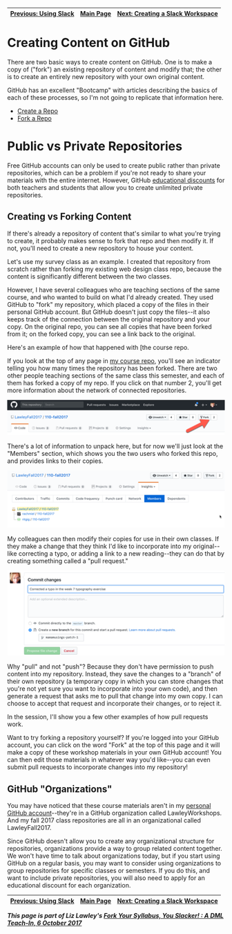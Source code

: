 | [Previous: Using Slack](usingSlack.md) | [Main Page](README.md) | [Next: Creating a Slack Workspace](creatingSlack.md) |
|--------------------------------|-----------------------------|------------------------|

# Creating Content on GitHub

There are two basic ways to create content on GitHub. One is to make a copy of ("fork") an existing repository of content and modify that; the other is to create an entirely new repository with your own original content. 

GitHub has an excellent "Bootcamp" with articles describing the basics of each of these processes, so I'm not going to replicate that information here. 

- [Create a Repo](https://help.github.com/articles/create-a-repo/)
- [Fork a Repo](https://help.github.com/articles/fork-a-repo/)

# Public vs Private Repositories
Free GitHub accounts can only be used to create public rather than private repositories, which can be a problem if you're not ready to share your materials with the entire internet. However, GitHub [educational discounts](https://education.github.com) for both teachers and students that allow you to create unlimited private repositories. 

## Creating vs Forking Content
If there's already a repository of content that's similar to what you're trying to create, it probably makes sense to fork that repo and then modify it. If not, you'll need to create a new repository to house your content. 

Let's use my survey class as an example. I created that repository from scratch rather than forking my existing web design class repo, because the content is significantly different between the two classes. 

However, I have several colleagues who are teaching sections of the same course, and who wanted to build on what I'd already created. They used GitHub to "fork" my repository, which placed a copy of the files in their personal GitHub account. But GitHub doesn't just copy the files--it also keeps track of the connection between the original repository and your copy. On the original repo, you can see all copies that have been forked from it; on the forked copy, you can see a link back to the original. 

Here's an example of how that happened with [the course repo.  

If you look at the top of any page in [my course repo](https://github.com/LawleyFall2017/110-fall2017), you'll see an indicator telling you how many times the repository has been forked. There are two other people teaching sections of the same class this semester, and each of them has forked a copy of my repo. If you click on that number 2, you'll get more information about the network of connected repositories. 

![GitHub fork count](images/github-forkcount.png)

There's a lot of information to unpack here, but for now we'll just look at the "Members" section, which shows you the two users who forked this repo, and provides links to their copies. 

![GitHub fork count](images/github-forks.png)

My colleagues can then modify their copies for use in their own classes. If they make a change that they think I'd like to incorporate into my original--like correcting a typo, or adding a link to a new reading--they can do that by creating something called a "pull request." 

![GitHub fork count](images/github-pull-request.png)

Why "pull" and not "push"? Because they don't have permission to push content into my repository. Instead, they save the changes to a "branch" of their own repository (a temporary copy in which you can store changes that you're not yet sure you want to incorporate into your own code), and then generate a request that asks me to pull that change into my own copy. I can choose to accept that request and incorporate their changes, or to reject it. 

In the session, I'll show you a few other examples of how pull requests work. 

Want to try forking a repository yourself? If you're logged into your GitHub account, you can click on the word "Fork" at the top of this page and it will make a copy of these workshop materials in your own GitHub account! You can then edit those materials in whatever way you'd like--you can even submit pull requests to incorporate changes into my repository!

## GitHub "Organizations"

You may have noticed that these course materials aren't in my [personal GitHub account](https://github.com/mamamusings)--they're in a GitHub organization called LawleyWorkshops. And my fall 2017 class repositories are all in an organizational called LawleyFall2017. 

Since GitHub doesn't allow you to create any organizational structure for repositories, organizations provide a way to group related content together. We won't have time to talk about organizations today, but if you start using GitHub on a regular basis, you may want to consider using organizations to group repositories for specific classes or semesters. If you do this, and want to include private repositories, you will also need to apply for an educational discount for each organization.   



| [Previous: Using Slack](usingSlack.md) | [Main Page](README.md) | [Next: Creating a Slack Workspace](creatingSlack.md) |
|--------------------------------|-----------------------------|------------------------|

***This page is part of Liz Lawley's [Fork Your Syllabus, You Slacker! : A DML Teach-In, 6 October 2017](https://dml2017.sched.com/event/0f03a40b042cc1a6f4e73a78a62d0305)***


